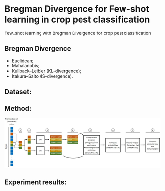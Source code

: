 # Bregman Divergence for Few-shot learning in crop pest classification
Few_shot learning with Bregman Divergence for crop pest classification

## Bregman Divergence

- Euclidean;
- Mahalanobis;
- Kullback–Leibler (KL-divergence);
- Itakura–Saito (IS-divergence).

## Dataset:


## Method:

![Episode](/assets/episode.jpg)


## Experiment results:



